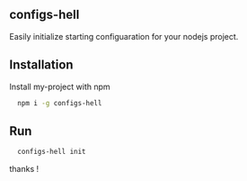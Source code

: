 ## configs-hell

Easily initialize starting configuaration for your nodejs project.


## Installation

Install my-project with npm

```bash
  npm i -g configs-hell
```

## Run

```bash
  configs-hell init
```


thanks !

